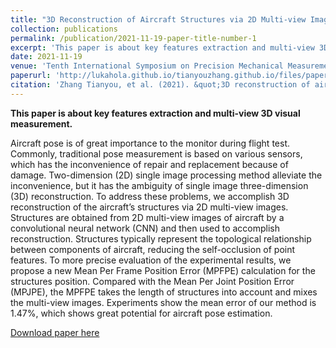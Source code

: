 ```yaml
---
title: "3D Reconstruction of Aircraft Structures via 2D Multi-view Images"
collection: publications
permalink: /publication/2021-11-19-paper-title-number-1
excerpt: 'This paper is about key features extraction and multi-view 3D visual measurement.'
date: 2021-11-19
venue: 'Tenth International Symposium on Precision Mechanical Measurements'
paperurl: 'http://lukahola.github.io/tianyouzhang.github.io/files/paper1.pdf'
citation: 'Zhang Tianyou, et al. (2021). &quot;3D reconstruction of aircraft structures via 2D multi-view images.&quot; <i>Tenth International Symposium on Precision Mechanical Measurements</i>. 12059(94-101).'
---
```

**This paper is about key features extraction and multi-view 3D visual measurement.**

Aircraft pose is of great importance to the monitor during flight test. Commonly, traditional pose measurement is based on various sensors, which has the inconvenience of repair and replacement because of damage. Two-dimension (2D) single image processing method alleviate the inconvenience, but it has the ambiguity of single image three-dimension (3D) reconstruction. To address these problems, we accomplish 3D reconstruction of the aircraft’s structures via 2D multi-view images. Structures are obtained from 2D multi-view images of aircraft by a convolutional neural network (CNN) and then used to accomplish reconstruction. Structures typically represent the topological relationship between components of aircraft, reducing the self-occlusion of point features. To more precise evaluation of the experimental results, we propose a new Mean Per Frame Position Error (MPFPE) calculation for the structures position. Compared with the Mean Per Joint Position Error (MPJPE), the MPFPE takes the length of structures into account and mixes the multi-view images. Experiments show the mean error of our method is 1.47%, which shows great potential for aircraft pose estimation.

[Download paper here](http://lukahola.github.io/tianyouzhang.github.io/files/paper1.pdf)

<!-- Recommended citation: Zhang Tianyou, et al. (2021). &quot;3D reconstruction of aircraft structures via 2D multi-view images.&quot; <i>Tenth International Symposium on Precision Mechanical Measurements</i>. 12059(94-101). -->
